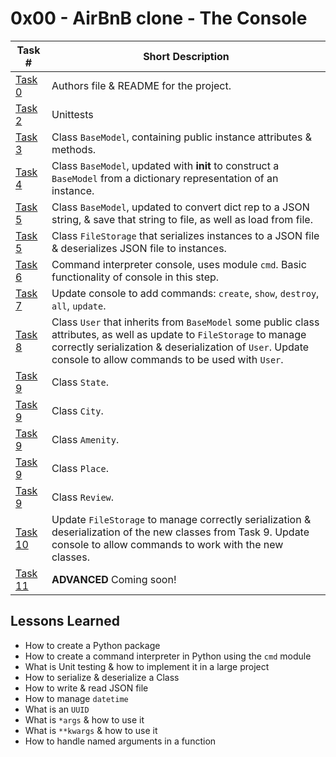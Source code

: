 # 0x00 - AirBnB clone - The Console
Task # | Short Description
-------|------------
[Task 0](AUTHORS) | Authors file & README for the project.
[Task 2](test/) | Unittests
[Task 3](models/base_model.py) | Class `BaseModel`, containing public instance attributes & methods.
[Task 4](models/base_model.py) | Class `BaseModel`, updated with __init__ to construct a `BaseModel` from a dictionary representation of an instance.
[Task 5](models/base_model.py) | Class `BaseModel`, updated to convert dict rep to a JSON string, & save that string to file, as well as load from file.
[Task 5](models/engine/file_storage.py) | Class `FileStorage` that serializes instances to a JSON file & deserializes JSON file to instances. 
[Task 6](console.py) | Command interpreter console, uses module `cmd`. Basic functionality of console in this step.
[Task 7](console.py) | Update console to add commands: `create`, `show`, `destroy`, `all`, `update`.
[Task 8](models/user.py) | Class `User` that inherits from `BaseModel` some public class attributes, as well as update to `FileStorage` to manage correctly serialization & deserialization of `User`. Update console to allow commands to be used with `User`.
[Task 9](models/state.py) | Class `State`.
[Task 9](models/city.py) | Class `City`.
[Task 9](models/amenity.py) | Class `Amenity`.
[Task 9](models/place.py) | Class `Place`.
[Task 9](models/review.py) | Class `Review`.
[Task 10](console.py) | Update `FileStorage` to manage correctly serialization & deserialization of the new classes from Task 9. Update console to allow commands to work with the new classes.
[Task 11]() | **ADVANCED** Coming soon!

 ## Lessons Learned
* How to create a Python package
* How to create a command interpreter in Python using the `cmd` module
* What is Unit testing & how to implement it in a large project
* How to serialize & deserialize a Class
* How to write & read JSON file
* How to manage `datetime`
* What is an `UUID`
* What is `*args` & how to use it
* What is `**kwargs` & how to use it
* How to handle named arguments in a function

